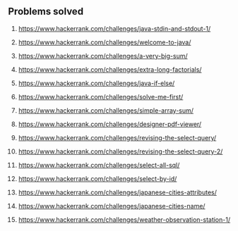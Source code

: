 ## Problems solved1. https://www.hackerrank.com/challenges/java-stdin-and-stdout-1/1. https://www.hackerrank.com/challenges/welcome-to-java/1. https://www.hackerrank.com/challenges/a-very-big-sum/1. https://www.hackerrank.com/challenges/extra-long-factorials/1. https://www.hackerrank.com/challenges/java-if-else/1. https://www.hackerrank.com/challenges/solve-me-first/1. https://www.hackerrank.com/challenges/simple-array-sum/1. https://www.hackerrank.com/challenges/designer-pdf-viewer/1. https://www.hackerrank.com/challenges/revising-the-select-query/1. https://www.hackerrank.com/challenges/revising-the-select-query-2/1. https://www.hackerrank.com/challenges/select-all-sql/1. https://www.hackerrank.com/challenges/select-by-id/1. https://www.hackerrank.com/challenges/japanese-cities-attributes/1. https://www.hackerrank.com/challenges/japanese-cities-name/1. https://www.hackerrank.com/challenges/weather-observation-station-1/